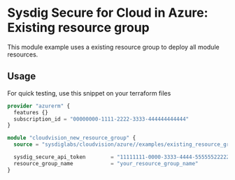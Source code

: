 # Sysdig Secure for Cloud in Azure:  Existing resource group

This module example uses a existing resource group to  deploy all module resources.

## Usage

For quick testing, use this snippet on your terraform files

```terraform
provider "azurerm" {
  features {}
  subscription_id = "00000000-1111-2222-3333-444444444444"
}

module "cloudvision_new_resource_group" {
  source = "sysdiglabs/cloudvision/azure//examples/existing_resource_group"

  sysdig_secure_api_token        = "11111111-0000-3333-4444-555555222224"
  resource_group_name            = "your_resource_group_name"
}
```
